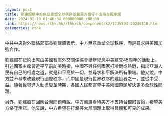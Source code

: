 ```yaml
---
layout: post
title: 劉建超稱中方無意重塑全球秩序並冀美方恪守不支持台獨承諾
date: 2024-01-10 01:46:04.000000000 +08:00
link: https://news.rthk.hk/rthk/ch/component/k2/1735594-20240110.htm
categories: rthk
---
```


中共中央對外聯絡部部長劉建超表示，中方無意重塑全球秩序，而是尋求與美國加強合作。

劉建超在紐約出席由美國智庫外交關係協會舉辦紀念中美建交45周年的活動上，引述國家主席習近平早前訪美時指，中國不與任何國家打冷戰或熱戰，指出亞洲人民有自己的相處之道，就是和平高於一切，並尋求和平解決所有爭端。他又說，中方並不尋求改變現行國際秩序，而中國是現行世界秩序的建設者之一，並從中受益。隨著世界進入動盪變革時期，各國人民都寄望中美兩國帶頭解決更多全球性問題。

另外，劉建超在回應台灣問題時說，中方嚴肅看待美方不支持台獨的言論，希望美方恪守承諾。他又說，中方希望在打擊芬太尼問題上取得具體和可見的成果。
